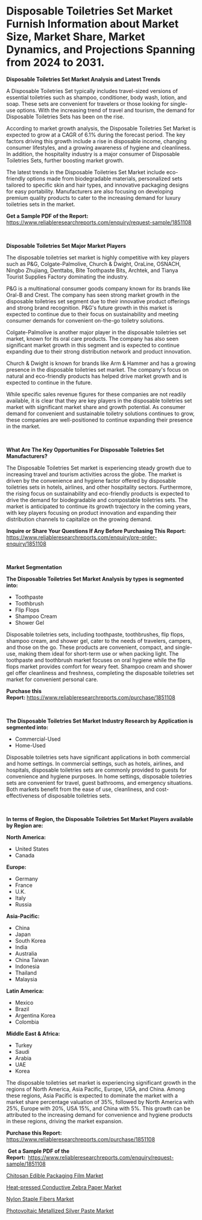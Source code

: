 <p><h1>Disposable Toiletries Set Market Furnish Information about Market Size, Market Share, Market Dynamics, and Projections Spanning from 2024 to 2031.</h1></p><p><strong>Disposable Toiletries Set Market Analysis and Latest Trends</strong></p>
<p><p>A Disposable Toiletries Set typically includes travel-sized versions of essential toiletries such as shampoo, conditioner, body wash, lotion, and soap. These sets are convenient for travelers or those looking for single-use options. With the increasing trend of travel and tourism, the demand for Disposable Toiletries Sets has been on the rise.</p><p>According to market growth analysis, the Disposable Toiletries Set Market is expected to grow at a CAGR of 6.1% during the forecast period. The key factors driving this growth include a rise in disposable income, changing consumer lifestyles, and a growing awareness of hygiene and cleanliness. In addition, the hospitality industry is a major consumer of Disposable Toiletries Sets, further boosting market growth.</p><p>The latest trends in the Disposable Toiletries Set Market include eco-friendly options made from biodegradable materials, personalized sets tailored to specific skin and hair types, and innovative packaging designs for easy portability. Manufacturers are also focusing on developing premium quality products to cater to the increasing demand for luxury toiletries sets in the market.</p></p>
<p><strong>Get a Sample PDF of the Report:&nbsp;</strong> <a href="https://www.reliableresearchreports.com/enquiry/request-sample/1851108">https://www.reliableresearchreports.com/enquiry/request-sample/1851108</a></p>
<p>&nbsp;</p>
<p><strong>Disposable Toiletries Set Major Market Players</strong></p>
<p><p>The disposable toiletries set market is highly competitive with key players such as P&G, Colgate-Palmolive, Church & Dwight, OraLine, OSNACH, Ningbo Zhujiang, Denttabs, Bite Toothpaste Bits, Archtek, and Tianya Tourist Supplies Factory dominating the industry.</p><p>P&G is a multinational consumer goods company known for its brands like Oral-B and Crest. The company has seen strong market growth in the disposable toiletries set segment due to their innovative product offerings and strong brand recognition. P&G's future growth in this market is expected to continue due to their focus on sustainability and meeting consumer demands for convenient on-the-go toiletry solutions.</p><p>Colgate-Palmolive is another major player in the disposable toiletries set market, known for its oral care products. The company has also seen significant market growth in this segment and is expected to continue expanding due to their strong distribution network and product innovation.</p><p>Church & Dwight is known for brands like Arm & Hammer and has a growing presence in the disposable toiletries set market. The company's focus on natural and eco-friendly products has helped drive market growth and is expected to continue in the future.</p><p>While specific sales revenue figures for these companies are not readily available, it is clear that they are key players in the disposable toiletries set market with significant market share and growth potential. As consumer demand for convenient and sustainable toiletry solutions continues to grow, these companies are well-positioned to continue expanding their presence in the market.</p></p>
<p>&nbsp;</p>
<p><strong>What Are The Key Opportunities For Disposable Toiletries Set Manufacturers?</strong></p>
<p><p>The Disposable Toiletries Set market is experiencing steady growth due to increasing travel and tourism activities across the globe. The market is driven by the convenience and hygiene factor offered by disposable toiletries sets in hotels, airlines, and other hospitality sectors. Furthermore, the rising focus on sustainability and eco-friendly products is expected to drive the demand for biodegradable and compostable toiletries sets. The market is anticipated to continue its growth trajectory in the coming years, with key players focusing on product innovation and expanding their distribution channels to capitalize on the growing demand.</p></p>
<p><strong>Inquire or Share Your Questions If Any Before Purchasing This Report:</strong> <a href="https://www.reliableresearchreports.com/enquiry/pre-order-enquiry/1851108">https://www.reliableresearchreports.com/enquiry/pre-order-enquiry/1851108</a></p>
<p>&nbsp;</p>
<p><strong>Market Segmentation</strong></p>
<p><strong>The Disposable Toiletries Set Market Analysis by types is segmented into:</strong></p>
<p><ul><li>Toothpaste</li><li>Toothbrush</li><li>Flip Flops</li><li>Shampoo Cream</li><li>Shower Gel</li></ul></p>
<p><p>Disposable toiletries sets, including toothpaste, toothbrushes, flip flops, shampoo cream, and shower gel, cater to the needs of travelers, campers, and those on the go. These products are convenient, compact, and single-use, making them ideal for short-term use or when packing light. The toothpaste and toothbrush market focuses on oral hygiene while the flip flops market provides comfort for weary feet. Shampoo cream and shower gel offer cleanliness and freshness, completing the disposable toiletries set market for convenient personal care.</p></p>
<p><strong>Purchase this Report:&nbsp;</strong><a href="https://www.reliableresearchreports.com/purchase/1851108">https://www.reliableresearchreports.com/purchase/1851108</a></p>
<p>&nbsp;</p>
<p><strong>The Disposable Toiletries Set Market Industry Research by Application is segmented into:</strong></p>
<p><ul><li>Commercial-Used</li><li>Home-Used</li></ul></p>
<p><p>Disposable toiletries sets have significant applications in both commercial and home settings. In commercial settings, such as hotels, airlines, and hospitals, disposable toiletries sets are commonly provided to guests for convenience and hygiene purposes. In home settings, disposable toiletries sets are convenient for travel, guest bathrooms, and emergency situations. Both markets benefit from the ease of use, cleanliness, and cost-effectiveness of disposable toiletries sets.</p></p>
<p>&nbsp;</p>
<p><strong>In terms of Region, the Disposable Toiletries Set Market Players available by Region are:</strong></p>
<p>
    <p> <strong> North America: </strong>
        <ul>
            <li>United States</li>
            <li>Canada</li>
        </ul>
        </p> 
    <p> <strong> Europe: </strong>
        <ul>
            <li>Germany</li>
            <li>France</li>
            <li>U.K.</li>
            <li>Italy</li>
            <li>Russia</li>
        </ul>
        </p> 
    <p> <strong> Asia-Pacific: </strong>
        <ul>
            <li>China</li>
            <li>Japan</li>
            <li>South Korea</li>
            <li>India</li>
            <li>Australia</li>
            <li>China Taiwan</li>
            <li>Indonesia</li>
            <li>Thailand</li>
            <li>Malaysia</li>
        </ul>
        </p> 
    <p> <strong> Latin America: </strong>
        <ul>
            <li>Mexico</li>
            <li>Brazil</li>
            <li>Argentina Korea</li>
            <li>Colombia</li>
        </ul>
        </p> 
    <p> <strong> Middle East & Africa: </strong>
        <ul>
            <li>Turkey</li>
            <li>Saudi</li>
            <li>Arabia</li>
            <li>UAE</li>
            <li>Korea</li>
        </ul>
    </p>
    </p>
<p><p>The disposable toiletries set market is experiencing significant growth in the regions of North America, Asia Pacific, Europe, USA, and China. Among these regions, Asia Pacific is expected to dominate the market with a market share percentage valuation of 35%, followed by North America with 25%, Europe with 20%, USA 15%, and China with 5%. This growth can be attributed to the increasing demand for convenience and hygiene products in these regions, driving the market expansion.</p></p>
<p><strong>Purchase this Report: </strong><a href="https://www.reliableresearchreports.com/purchase/1851108">https://www.reliableresearchreports.com/purchase/1851108</a></p>
<p>&nbsp;<strong>Get a Sample PDF of the Report:&nbsp;&nbsp;</strong><a href="https://www.reliableresearchreports.com/enquiry/request-sample/1851108">https://www.reliableresearchreports.com/enquiry/request-sample/1851108</a></p>
<p><strong></strong></p>
<p><p><a href="https://github.com/shotows/Market-Research-Report-List-1/blob/main/chitosan-edible-packaging-film-market.md">Chitosan Edible Packaging Film Market</a></p><p><a href="https://github.com/CliffMedina6/Market-Research-Report-List-3/blob/main/heat-pressed-conductive-zebra-paper-market.md">Heat-pressed Conductive Zebra Paper Market</a></p><p><a href="https://github.com/Sinjinluong3e0awx2m195k76/Market-Research-Report-List-1/blob/main/nylon-staple-fibers-market.md">Nylon Staple Fibers Market</a></p><p><a href="https://github.com/beatblasta/Market-Research-Report-List-2/blob/main/photovoltaic-metallized-silver-paste-market.md">Photovoltaic Metallized Silver Paste Market</a></p></p>